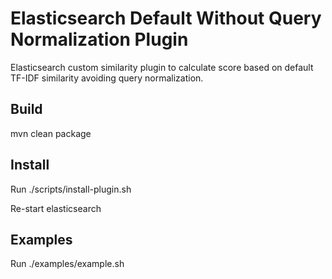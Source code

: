 
# Elasticsearch Default Without Query Normalization Plugin

Elasticsearch custom similarity plugin to calculate score based on default TF-IDF similarity avoiding query normalization.

## Build

mvn clean package

## Install

Run ./scripts/install-plugin.sh

Re-start elasticsearch

## Examples

Run ./examples/example.sh